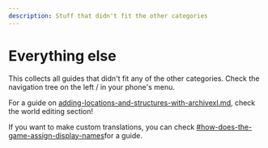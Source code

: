 ```yaml
---
description: Stuff that didn't fit the other categories
---
```


# Everything else

This collects all guides that didn't fit any of the other categories. Check the navigation tree on the left / in your phone's menu.

For a guide on [adding-locations-and-structures-with-archivexl.md](../world-editing/archived-guides/adding-locations-and-structures-with-archivexl.md "mention"), check the world editing section!

If you want to make custom translations, you can check [#how-does-the-game-assign-display-names](../items-equipment/adding-new-items/weapons/new-iconic-weapon-tutorial-for-dummies.md#how-does-the-game-assign-display-names "mention")for a guide.

